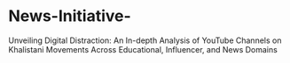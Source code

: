 # News-Initiative-
Unveiling Digital Distraction: An In-depth Analysis of YouTube Channels on Khalistani Movements Across Educational, Influencer, and News Domains
